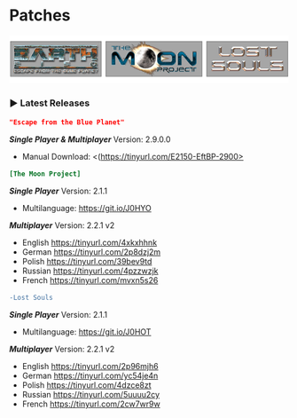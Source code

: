 # Patches
![Logo](logo.png)
### ▶ Latest Releases

```json
"Escape from the Blue Planet"
```
***Single Player & Multiplayer***
Version:  2.9.0.0
- Manual Download: <(https://tinyurl.com/E2150-EftBP-2900>

```ini
[The Moon Project]
```
***Single Player***
Version:  2.1.1
- Multilanguage: <https://git.io/J0HYO>

***Multiplayer***
Version:  2.2.1 v2
- English <https://tinyurl.com/4xkxhhnk>
- German <https://tinyurl.com/2p8dzj2m>
- Polish <https://tinyurl.com/39bev9td>
- Russian <https://tinyurl.com/4pzzwzjk>
- French <https://tinyurl.com/mvxn5s26>

```diff
-Lost Souls
```
***Single Player***
Version:  2.1.1
- Multilanguage: <https://git.io/J0HOT>

***Multiplayer***
Version:  2.2.1 v2
- English <https://tinyurl.com/2p96mjh6>
- German <https://tinyurl.com/yc54je4n>
- Polish <https://tinyurl.com/4dzce8zt>
- Russian <https://tinyurl.com/5uuuu2cy>
- French <https://tinyurl.com/2cw7wr9w>
